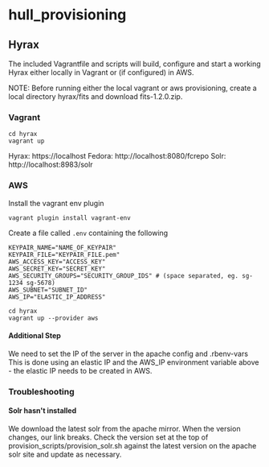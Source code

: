 # hull_provisioning

## Hyrax

The included Vagrantfile and scripts will build, configure and start a working Hyrax either locally in Vagrant or (if configured) in AWS.

NOTE: Before running either the local vagrant or aws provisioning, create a local directory hyrax/fits and download fits-1.2.0.zip.

### Vagrant

```
cd hyrax
vagrant up
```

Hyrax: https://localhost
Fedora: http://localhost:8080/fcrepo
Solr: http://localhost:8983/solr

### AWS

Install the vagrant env plugin

```
vagrant plugin install vagrant-env
```

Create a file called `.env` containing the following

```
KEYPAIR_NAME="NAME_OF_KEYPAIR"
KEYPAIR_FILE="KEYPAIR_FILE.pem"
AWS_ACCESS_KEY="ACCESS_KEY"
AWS_SECRET_KEY="SECRET_KEY"
AWS_SECURITY_GROUPS="SECURITY_GROUP_IDS" # (space separated, eg. sg-1234 sg-5678)
AWS_SUBNET="SUBNET_ID"
AWS_IP="ELASTIC_IP_ADDRESS"
```

```
cd hyrax
vagrant up --provider aws
```

#### Additional Step
We need to set the IP of the server in the apache config and .rbenv-vars This is done using an elastic IP and the AWS_IP environment variable above - the elastic IP needs to be created in AWS.

### Troubleshooting

#### Solr hasn't installed

We download the latest solr from the apache mirror. When the version changes, our link breaks.  Check the version set at the top of provision_scripts/provision_solr.sh against the latest version on the apache solr site and update as necessary.
